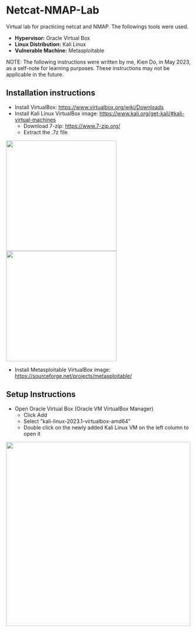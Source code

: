 # Netcat-NMAP-Lab
Virtual lab for practicing netcat and NMAP. The followings tools were used.
- **Hypervisor:** Oracle Virtual Box
- **Linux Distribution:** Kali Linux
- **Vulnerable Machine:** Metasploitable

NOTE: The following instructions were written by me, Kien Do, in May 2023, as a self-note for learning purposes. These instructions may not be applicable in the future.

## Installation instructions
- Install VirtualBox: https://www.virtualbox.org/wiki/Downloads
- Install Kali Linux VirtualBox image: https://www.kali.org/get-kali/#kali-virtual-machines
  - Download 7-zip: https://www.7-zip.org/
  - Extract the .7z file
<img src="https://github.com/kienmarkdo/Netcat-NMAP-Lab/assets/67518620/7bd16831-1e26-4bac-9f47-2785c9ab86f9" width="300px">
<img src="https://github.com/kienmarkdo/Netcat-NMAP-Lab/assets/67518620/133a6f3b-30ca-4f00-93fe-3c58165907d1" width="300px">

- Install Metasploitable VirtualBox image: https://sourceforge.net/projects/metasploitable/ 

## Setup Instructions
- Open Oracle Virtual Box (Oracle VM VirtualBox Manager)
  - Click Add
  - Select "kali-linux-2023.1-virtualbox-amd64"
  - Double click on the newly added Kali Linux VM on the left column to open it

<img src="https://github.com/kienmarkdo/Netcat-NMAP-Lab/assets/67518620/a91570af-9d90-42bc-85fe-290d1207068c" width="500px">
